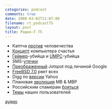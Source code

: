 ```yaml
---
categories: podcast
comments: true
date: 2008-03-02T11:07:00
filename: rt_podcast75
layout: post
title: Радио–Т 75
---
```


- Каптча [против](http://pcnews.ru/news/gmail-captcha-windows-live-websense-completely-automated-public-turing-test-to-tell-computers-215421.html) человечества
- [Концепт](http://hitech.tomsk.ru/hitech/6909-momenta-pc-kompjuter-novogo-pokolenija.html) компьютера счастья
- [Геймер](http://www.cifrovik.ru/publish/open_article/11392/)-убийца и [UMPC](http://www.cifrovik.ru/publish/open_article/11389/)-убийца
- SMS-[утечки](http://www.cifrovik.ru/publish/open_article/11403/)
- [Преображенный](http://habrahabr.ru/blog/google/36723.html) Jotspot под личиной Google
- [FreeBSD 7.0](http://soft.compulenta.ru/349871/) рвет всех
- Digg по [версии](http://net.compulenta.ru/349805/) Yahoo
- Плановая [эволюция](http://www.cnews.ru/news/top/index.shtml?2008/02/27/289727) MB & MBP
- Российским спамерам [бояться](http://www.businesspress.ru/newspaper/article_mId_37_aId_442378.html)
- [Темы](http://radio-t.com/temi_dlja_vipuskov/temyi-dlya-75/) наших пользователей

[аудио](http://cdn.radio-t.com/rt_podcast75.mp3)
<audio src="http://cdn.radio-t.com/rt_podcast75.mp3" preload="none"></audio>

